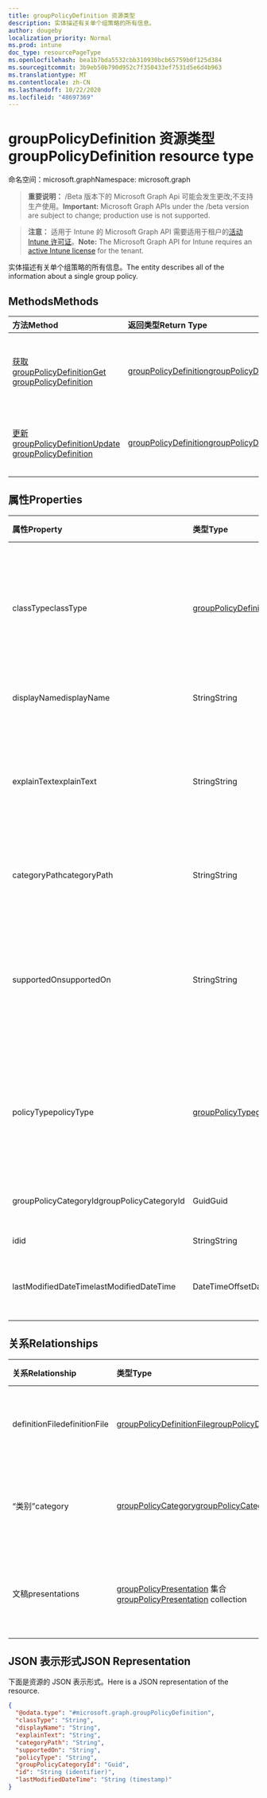 ```yaml
---
title: groupPolicyDefinition 资源类型
description: 实体描述有关单个组策略的所有信息。
author: dougeby
localization_priority: Normal
ms.prod: intune
doc_type: resourcePageType
ms.openlocfilehash: bea1b7bda5532cbb310930bcb65759b0f125d384
ms.sourcegitcommit: 3b9eb50b790d952c7f350433ef7531d5e6d4b963
ms.translationtype: MT
ms.contentlocale: zh-CN
ms.lasthandoff: 10/22/2020
ms.locfileid: "48697369"
---
```

# <a name="grouppolicydefinition-resource-type"></a><span data-ttu-id="48037-103">groupPolicyDefinition 资源类型</span><span class="sxs-lookup"><span data-stu-id="48037-103">groupPolicyDefinition resource type</span></span>

<span data-ttu-id="48037-104">命名空间：microsoft.graph</span><span class="sxs-lookup"><span data-stu-id="48037-104">Namespace: microsoft.graph</span></span>

> <span data-ttu-id="48037-105">**重要说明：** /Beta 版本下的 Microsoft Graph Api 可能会发生更改;不支持生产使用。</span><span class="sxs-lookup"><span data-stu-id="48037-105">**Important:** Microsoft Graph APIs under the /beta version are subject to change; production use is not supported.</span></span>

> <span data-ttu-id="48037-106">**注意：** 适用于 Intune 的 Microsoft Graph API 需要适用于租户的[活动 Intune 许可证](https://go.microsoft.com/fwlink/?linkid=839381)。</span><span class="sxs-lookup"><span data-stu-id="48037-106">**Note:** The Microsoft Graph API for Intune requires an [active Intune license](https://go.microsoft.com/fwlink/?linkid=839381) for the tenant.</span></span>

<span data-ttu-id="48037-107">实体描述有关单个组策略的所有信息。</span><span class="sxs-lookup"><span data-stu-id="48037-107">The entity describes all of the information about a single group policy.</span></span>

## <a name="methods"></a><span data-ttu-id="48037-108">Methods</span><span class="sxs-lookup"><span data-stu-id="48037-108">Methods</span></span>
|<span data-ttu-id="48037-109">方法</span><span class="sxs-lookup"><span data-stu-id="48037-109">Method</span></span>|<span data-ttu-id="48037-110">返回类型</span><span class="sxs-lookup"><span data-stu-id="48037-110">Return Type</span></span>|<span data-ttu-id="48037-111">说明</span><span class="sxs-lookup"><span data-stu-id="48037-111">Description</span></span>|
|:---|:---|:---|
|[<span data-ttu-id="48037-112">获取 groupPolicyDefinition</span><span class="sxs-lookup"><span data-stu-id="48037-112">Get groupPolicyDefinition</span></span>](../api/intune-grouppolicy-grouppolicydefinition-get.md)|[<span data-ttu-id="48037-113">groupPolicyDefinition</span><span class="sxs-lookup"><span data-stu-id="48037-113">groupPolicyDefinition</span></span>](../resources/intune-grouppolicy-grouppolicydefinition.md)|<span data-ttu-id="48037-114">读取 [groupPolicyDefinition](../resources/intune-grouppolicy-grouppolicydefinition.md) 对象的属性和关系。</span><span class="sxs-lookup"><span data-stu-id="48037-114">Read properties and relationships of the [groupPolicyDefinition](../resources/intune-grouppolicy-grouppolicydefinition.md) object.</span></span>|
|[<span data-ttu-id="48037-115">更新 groupPolicyDefinition</span><span class="sxs-lookup"><span data-stu-id="48037-115">Update groupPolicyDefinition</span></span>](../api/intune-grouppolicy-grouppolicydefinition-update.md)|[<span data-ttu-id="48037-116">groupPolicyDefinition</span><span class="sxs-lookup"><span data-stu-id="48037-116">groupPolicyDefinition</span></span>](../resources/intune-grouppolicy-grouppolicydefinition.md)|<span data-ttu-id="48037-117">更新 [groupPolicyDefinition](../resources/intune-grouppolicy-grouppolicydefinition.md) 对象的属性。</span><span class="sxs-lookup"><span data-stu-id="48037-117">Update the properties of a [groupPolicyDefinition](../resources/intune-grouppolicy-grouppolicydefinition.md) object.</span></span>|

## <a name="properties"></a><span data-ttu-id="48037-118">属性</span><span class="sxs-lookup"><span data-stu-id="48037-118">Properties</span></span>
|<span data-ttu-id="48037-119">属性</span><span class="sxs-lookup"><span data-stu-id="48037-119">Property</span></span>|<span data-ttu-id="48037-120">类型</span><span class="sxs-lookup"><span data-stu-id="48037-120">Type</span></span>|<span data-ttu-id="48037-121">说明</span><span class="sxs-lookup"><span data-stu-id="48037-121">Description</span></span>|
|:---|:---|:---|
|<span data-ttu-id="48037-122">classType</span><span class="sxs-lookup"><span data-stu-id="48037-122">classType</span></span>|[<span data-ttu-id="48037-123">groupPolicyDefinitionClassType</span><span class="sxs-lookup"><span data-stu-id="48037-123">groupPolicyDefinitionClassType</span></span>](../resources/intune-grouppolicy-grouppolicydefinitionclasstype.md)|<span data-ttu-id="48037-124">标识策略可应用于的组的类型。</span><span class="sxs-lookup"><span data-stu-id="48037-124">Identifies the type of groups the policy can be applied to.</span></span> <span data-ttu-id="48037-125">可取值为：`user`、`machine`。</span><span class="sxs-lookup"><span data-stu-id="48037-125">Possible values are: `user`, `machine`.</span></span>|
|<span data-ttu-id="48037-126">displayName</span><span class="sxs-lookup"><span data-stu-id="48037-126">displayName</span></span>|<span data-ttu-id="48037-127">String</span><span class="sxs-lookup"><span data-stu-id="48037-127">String</span></span>|<span data-ttu-id="48037-128">本地化策略名称。</span><span class="sxs-lookup"><span data-stu-id="48037-128">The localized policy name.</span></span>|
|<span data-ttu-id="48037-129">explainText</span><span class="sxs-lookup"><span data-stu-id="48037-129">explainText</span></span>|<span data-ttu-id="48037-130">String</span><span class="sxs-lookup"><span data-stu-id="48037-130">String</span></span>|<span data-ttu-id="48037-131">与策略关联的本地化说明或帮助文本。</span><span class="sxs-lookup"><span data-stu-id="48037-131">The localized explanation or help text associated with the policy.</span></span> <span data-ttu-id="48037-132">默认值为空白。</span><span class="sxs-lookup"><span data-stu-id="48037-132">The default value is empty.</span></span>|
|<span data-ttu-id="48037-133">categoryPath</span><span class="sxs-lookup"><span data-stu-id="48037-133">categoryPath</span></span>|<span data-ttu-id="48037-134">String</span><span class="sxs-lookup"><span data-stu-id="48037-134">String</span></span>|<span data-ttu-id="48037-135">策略的本地化完整类别路径。</span><span class="sxs-lookup"><span data-stu-id="48037-135">The localized full category path for the policy.</span></span>|
|<span data-ttu-id="48037-136">supportedOn</span><span class="sxs-lookup"><span data-stu-id="48037-136">supportedOn</span></span>|<span data-ttu-id="48037-137">String</span><span class="sxs-lookup"><span data-stu-id="48037-137">String</span></span>|<span data-ttu-id="48037-138">用于指定受策略影响的操作系统或应用程序版本的本地化字符串。</span><span class="sxs-lookup"><span data-stu-id="48037-138">Localized string used to specify what operating system or application version is affected by the policy.</span></span>|
|<span data-ttu-id="48037-139">policyType</span><span class="sxs-lookup"><span data-stu-id="48037-139">policyType</span></span>|[<span data-ttu-id="48037-140">groupPolicyType</span><span class="sxs-lookup"><span data-stu-id="48037-140">groupPolicyType</span></span>](../resources/intune-grouppolicy-grouppolicytype.md)|<span data-ttu-id="48037-141">指定组策略的类型。</span><span class="sxs-lookup"><span data-stu-id="48037-141">Specifies the type of group policy.</span></span> <span data-ttu-id="48037-142">可取值为：`admxBacked`、`admxIngested`。</span><span class="sxs-lookup"><span data-stu-id="48037-142">Possible values are: `admxBacked`, `admxIngested`.</span></span>|
|<span data-ttu-id="48037-143">groupPolicyCategoryId</span><span class="sxs-lookup"><span data-stu-id="48037-143">groupPolicyCategoryId</span></span>|<span data-ttu-id="48037-144">Guid</span><span class="sxs-lookup"><span data-stu-id="48037-144">Guid</span></span>|<span data-ttu-id="48037-145">父类别的类别 id</span><span class="sxs-lookup"><span data-stu-id="48037-145">The category id of the parent category</span></span>|
|<span data-ttu-id="48037-146">id</span><span class="sxs-lookup"><span data-stu-id="48037-146">id</span></span>|<span data-ttu-id="48037-147">String</span><span class="sxs-lookup"><span data-stu-id="48037-147">String</span></span>|<span data-ttu-id="48037-148">实体的键。</span><span class="sxs-lookup"><span data-stu-id="48037-148">Key of the entity.</span></span>|
|<span data-ttu-id="48037-149">lastModifiedDateTime</span><span class="sxs-lookup"><span data-stu-id="48037-149">lastModifiedDateTime</span></span>|<span data-ttu-id="48037-150">DateTimeOffset</span><span class="sxs-lookup"><span data-stu-id="48037-150">DateTimeOffset</span></span>|<span data-ttu-id="48037-151">上次修改实体的日期和时间。</span><span class="sxs-lookup"><span data-stu-id="48037-151">The date and time the entity was last modified.</span></span>|

## <a name="relationships"></a><span data-ttu-id="48037-152">关系</span><span class="sxs-lookup"><span data-stu-id="48037-152">Relationships</span></span>
|<span data-ttu-id="48037-153">关系</span><span class="sxs-lookup"><span data-stu-id="48037-153">Relationship</span></span>|<span data-ttu-id="48037-154">类型</span><span class="sxs-lookup"><span data-stu-id="48037-154">Type</span></span>|<span data-ttu-id="48037-155">说明</span><span class="sxs-lookup"><span data-stu-id="48037-155">Description</span></span>|
|:---|:---|:---|
|<span data-ttu-id="48037-156">definitionFile</span><span class="sxs-lookup"><span data-stu-id="48037-156">definitionFile</span></span>|[<span data-ttu-id="48037-157">groupPolicyDefinitionFile</span><span class="sxs-lookup"><span data-stu-id="48037-157">groupPolicyDefinitionFile</span></span>](../resources/intune-grouppolicy-grouppolicydefinitionfile.md)|<span data-ttu-id="48037-158">与定义关联的组策略文件。</span><span class="sxs-lookup"><span data-stu-id="48037-158">The group policy file associated with the definition.</span></span>|
|<span data-ttu-id="48037-159">“类别”</span><span class="sxs-lookup"><span data-stu-id="48037-159">category</span></span>|[<span data-ttu-id="48037-160">groupPolicyCategory</span><span class="sxs-lookup"><span data-stu-id="48037-160">groupPolicyCategory</span></span>](../resources/intune-grouppolicy-grouppolicycategory.md)|<span data-ttu-id="48037-161">与定义关联的组策略类别。</span><span class="sxs-lookup"><span data-stu-id="48037-161">The group policy category associated with the definition.</span></span>|
|<span data-ttu-id="48037-162">文稿</span><span class="sxs-lookup"><span data-stu-id="48037-162">presentations</span></span>|<span data-ttu-id="48037-163">[groupPolicyPresentation](../resources/intune-grouppolicy-grouppolicypresentation.md) 集合</span><span class="sxs-lookup"><span data-stu-id="48037-163">[groupPolicyPresentation](../resources/intune-grouppolicy-grouppolicypresentation.md) collection</span></span>|<span data-ttu-id="48037-164">与定义关联的组策略演示文稿。</span><span class="sxs-lookup"><span data-stu-id="48037-164">The group policy presentations associated with the definition.</span></span>|

## <a name="json-representation"></a><span data-ttu-id="48037-165">JSON 表示形式</span><span class="sxs-lookup"><span data-stu-id="48037-165">JSON Representation</span></span>
<span data-ttu-id="48037-166">下面是资源的 JSON 表示形式。</span><span class="sxs-lookup"><span data-stu-id="48037-166">Here is a JSON representation of the resource.</span></span>
<!-- {
  "blockType": "resource",
  "keyProperty": "id",
  "@odata.type": "microsoft.graph.groupPolicyDefinition"
}
-->
``` json
{
  "@odata.type": "#microsoft.graph.groupPolicyDefinition",
  "classType": "String",
  "displayName": "String",
  "explainText": "String",
  "categoryPath": "String",
  "supportedOn": "String",
  "policyType": "String",
  "groupPolicyCategoryId": "Guid",
  "id": "String (identifier)",
  "lastModifiedDateTime": "String (timestamp)"
}
```





